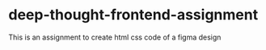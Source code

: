 # deep-thought-frontend-assignment
This is an assignment to create html css code of a figma design 
